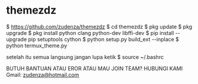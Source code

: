 # themezdz

$ https://github.com/zudenza/themezdz
$ cd themezdz
$ pkg update
$ pkg upgrade
$ pkg install python clang python-dev libffi-dev
$ pip install --upgrade pip setuptools cython
$ python setup.py build_ext --inplace
$ python termux_theme.py

setelah itu semua langsung jangan lupa ketik
$ source ~/.bashrc

BUTUH BANTUAN ATAU EROR ATAU MAU JOIN TEAM? HUBUNGI KAMI
Gmail: zudenza@hotmail.com
